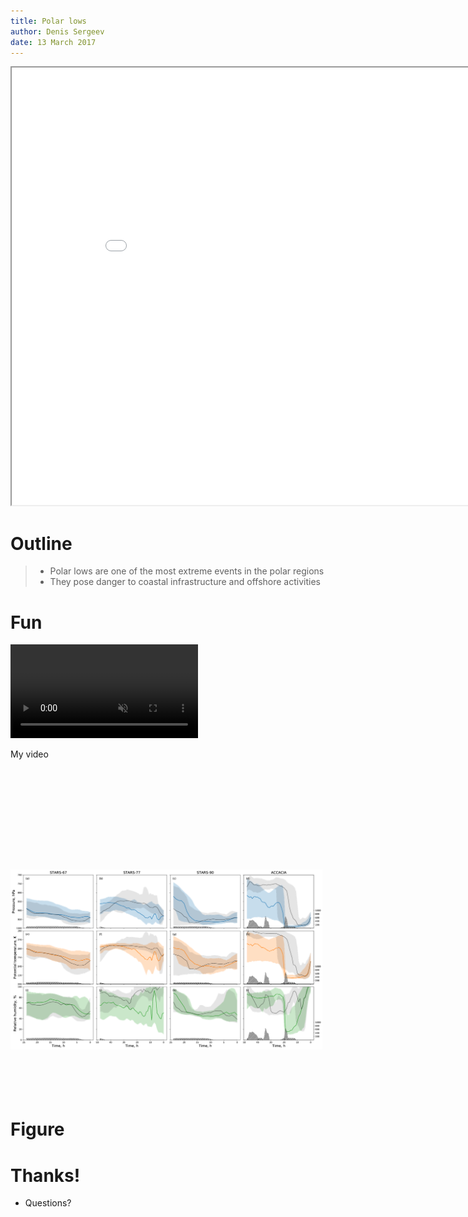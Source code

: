```yaml
---
title: Polar lows
author: Denis Sergeev
date: 13 March 2017
---
```


<section data-state="fullscreen">
  <iframe src="media/scene.html" class="stretched" style="height:700px; width:900px"></iframe>
</section>

# Outline
> - Polar lows are one of the most extreme events in the polar regions
> - They pose danger to coastal infrastructure and offshore activities

# Fun
<div class="w45" style="display: inline-block; height: 360px; margin-right: 5px;">
  <video src="media/vort-stream-theta.mp4" width="100%" muted controls></video>
  <p>My video</p>
</div>
<div class="w45" style="display: inline-block; height: 360px; margin-right: 5px;">
  <img src="media/bt_median_pres_thta_relh_p0gt850.png">
</div>

# Figure

# Thanks!
* Questions?
